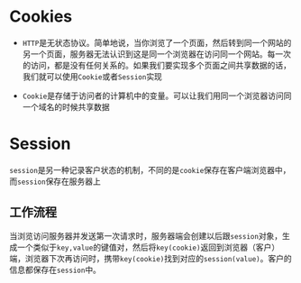 # Cookies

- `HTTP`是无状态协议。简单地说，当你浏览了一个页面，然后转到同一个网站的另一个页面，服务器无法认识到这是同一个浏览器在访问同一个网站。每一次的访问，都是没有任何关系的。如果我们要实现多个页面之间共享数据的话，我们就可以使用`Cookie`或者`Session`实现

- `Cookie`是存储于访问者的计算机中的变量。可以让我们用同一个浏览器访问同一个域名的时候共享数据
# Session

`session`是另一种记录客户状态的机制，不同的是`cookie`保存在客户端浏览器中，而`session`保存在服务器上
## 工作流程

当浏览访问服务器并发送第一次请求时，服务器端会创建以后跟`session`对象，生成一个类似于`key,value`的键值对，然后将`key(cookie)`返回到浏览器（客户）端，浏览器下次再访问时，携带`key(cookie)`找到对应的`session(value)`。客户的信息都保存在`session`中。